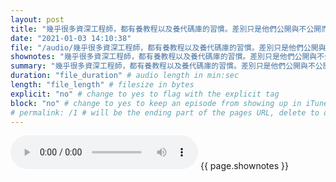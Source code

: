 ```yaml
---
layout: post
title: "幾乎很多資深工程師，都有養教程以及養代碼庫的習慣。差別只是他們公開與不公開而已。" # quotes allow forbidden characters like the colon
date: "2021-01-03 14:10:38"
file: "/audio/幾乎很多資深工程師，都有養教程以及養代碼庫的習慣。差別只是他們公開與不公開而已。.mp3"
shownotes: "幾乎很多資深工程師，都有養教程以及養代碼庫的習慣。差別只是他們公開與不公開而已。"
summary: "幾乎很多資深工程師，都有養教程以及養代碼庫的習慣。差別只是他們公開與不公開而已。"
duration: "file_duration" # audio length in min:sec
length: "file_length" # filesize in bytes
explicit: "no" # change to yes to flag with the explicit tag
block: "no" # change to yes to keep an episode from showing up in iTunes
# permalink: /1 # will be the ending part of the pages URL, delete to default to the title
---
```


<audio controls>
<source src="{{site.url}}{{site.baseurl}}{{ page.file }}" type="audio/x-mp3">
Your browser does not support the audio element.
</audio>
{{ page.shownotes }}
